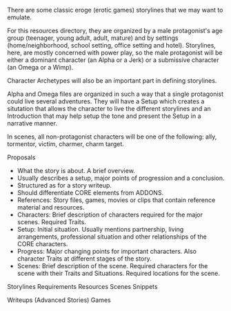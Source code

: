 There are some classic eroge (erotic games) storylines that we may want to emulate.

For this resources directory, they are organized by a male protagonist's age group (teenager, young adult, adult, mature) and by settings (home/neighborhood, school setting, office setting and hotel). Storylines, here, are mostly concerned with power play, so the male protagonist will be either a dominant character (an Alpha or a Jerk) or a submissive character (an Omega or a Wimp).

Character Archetypes will also be an important part in defining storylines.

Alpha and Omega files are organized in such a way that a single protagonist could live several adventures. They will have a Setup which creates a situtation that allows the character to live the different storylines and an Introduction that may help setup the tone and present the Setup in a narrative manner.

In scenes, all non-protagonist characters will be one of the following: ally, tormentor, victim, charmer, charm target.




Proposals
- What the story is about. A brief overview.
- Usually describes a setup, major points of progression and a conclusion.
- Structured as for a story writeup.
- Should differentiate CORE elements from ADDONS.
- References: Story files, games, movies or clips that contain reference material and resources.
- Characters: Brief description of characters required for the major scenes. Required Traits.
- Setup: Initial situation. Usually mentions partnership, living arrangements, professional situation and other relationships of the CORE characters.
- Progress: Major changing points for important characters. Also character Traits at different stages of the story.
- Scenes: Brief description of the scene. Required characters for the scene with their Traits and Situations. Required locations for the scene.


Storylines
Requirements
Resources
Scenes
Snippets

Writeups (Advanced Stories)
Games


